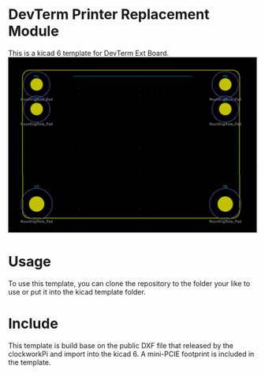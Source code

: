 # DevTerm Printer Replacement Module
 This is a kicad 6 template for DevTerm Ext Board.
 ![PCB](meta/brd.PNG)
 
# Usage
To use this template, you can clone the repository to the folder your like to use or put it into the kicad template folder.

# Include
This template is build base on the public DXF file that released by the clockworkPi and import into the kicad 6. A mini-PCIE footprint is included in the template.
